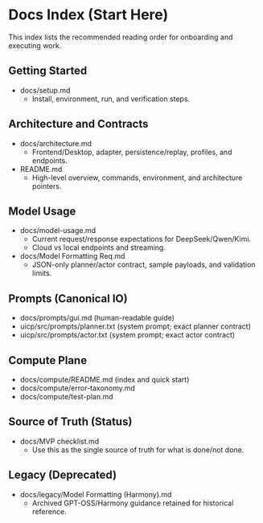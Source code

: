 # Docs Index (Start Here)

This index lists the recommended reading order for onboarding and executing work.

## Getting Started
- docs/setup.md
  - Install, environment, run, and verification steps.

## Architecture and Contracts
- docs/architecture.md
  - Frontend/Desktop, adapter, persistence/replay, profiles, and endpoints.
- README.md
  - High-level overview, commands, environment, and architecture pointers.

## Model Usage
- docs/model-usage.md
  - Current request/response expectations for DeepSeek/Qwen/Kimi.
  - Cloud vs local endpoints and streaming.
- docs/Model Formatting Req.md
  - JSON-only planner/actor contract, sample payloads, and validation limits.

## Prompts (Canonical IO)
- docs/prompts/gui.md (human-readable guide)
- uicp/src/prompts/planner.txt (system prompt; exact planner contract)
- uicp/src/prompts/actor.txt (system prompt; exact actor contract)

## Compute Plane
- docs/compute/README.md (index and quick start)
- docs/compute/error-taxonomy.md
- docs/compute/test-plan.md

## Source of Truth (Status)
- docs/MVP checklist.md
  - Use this as the single source of truth for what is done/not done.

## Legacy (Deprecated)
- docs/legacy/Model Formatting (Harmony).md
  - Archived GPT-OSS/Harmony guidance retained for historical reference.
